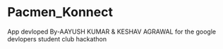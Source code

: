 # Pacmen_Konnect
App devloped By-AAYUSH KUMAR &amp; KESHAV AGRAWAL for the google devlopers student club hackathon
